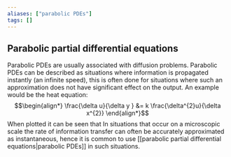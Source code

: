 ```yaml
---
aliases: ["parabolic PDEs"]
tags: []
---
```


## Parabolic partial differential equations

Parabolic PDEs are usually associated with diffusion problems. Parabolic PDEs can be described as situations where information is propagated instantly (an infinite speed), this is often done for situations where such an approximation does not have significant effect on the output.
An example would be the heat equation:
$$\begin{align*}
\frac{\delta u}{\delta y }  &= k \frac{\delta^{2}u}{\delta x^{2}}
\end{align*}$$
When plotted it can be seen that 
In situations that occur on a microscopic scale the rate of information transfer can often be accurately approximated as instantaneous, hence it is common to use [[parabolic partial differential equations|parabolic PDEs]] in such situations.

